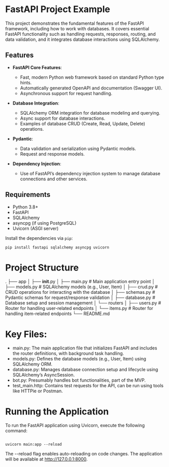 # FastAPI Project Example

This project demonstrates the fundamental features of the FastAPI framework, including how to work with databases. It covers essential FastAPI functionality such as handling requests, responses, routing, and data validation, and it integrates database interactions using SQLAlchemy.

## Features

- **FastAPI Core Features**:
  - Fast, modern Python web framework based on standard Python type hints.
  - Automatically generated OpenAPI and documentation (Swagger UI).
  - Asynchronous support for request handling.

- **Database Integration**:
  - SQLAlchemy ORM integration for database modeling and querying.
  - Async support for database interactions.
  - Examples of database CRUD (Create, Read, Update, Delete) operations.

- **Pydantic**:
  - Data validation and serialization using Pydantic models.
  - Request and response models.
  
- **Dependency Injection**:
  - Use of FastAPI’s dependency injection system to manage database connections and other services.

## Requirements

- Python 3.8+
- FastAPI
- SQLAlchemy
- asyncpg (if using PostgreSQL)
- Uvicorn (ASGI server)

Install the dependencies via `pip`:

```bash
pip install fastapi sqlalchemy asyncpg uvicorn
```
# Project Structure

.
├── app
│   ├── __init__.py
│   ├── main.py          # Main application entry point
│   ├── models.py        # SQLAlchemy models (e.g., User, Item)
│   ├── crud.py          # CRUD operations for interacting with the database
│   ├── schemas.py       # Pydantic schemas for request/response validation
│   ├── database.py      # Database setup and session management
│   └── routers
│       ├── users.py     # Router for handling user-related endpoints
│       └── items.py     # Router for handling item-related endpoints
└── README.md

# Key Files:
- main.py: The main application file that initializes FastAPI and includes the router definitions, with background task handling.
- models.py: Defines the database models (e.g., User, Item) using SQLAlchemy ORM.
- database.py: Manages database connection setup and lifecycle using SQLAlchemy’s AsyncSession.
- bot.py: Presumably handles bot functionalities, part of the MVP.
- test_main.http: Contains test requests for the API, can be run using tools like HTTPie or Postman.

# Running the Application

To run the FastAPI application using Uvicorn, execute the following command:
```

uvicorn main:app --reload
```
The --reload flag enables auto-reloading on code changes.
The application will be available at http://127.0.0.1:8000.
